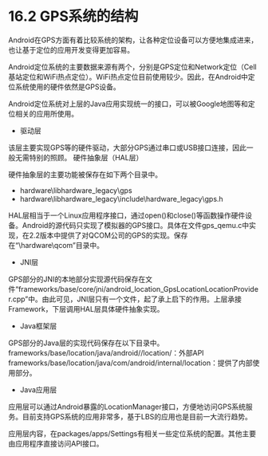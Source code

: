 # 16.2 GPS系统的结构

Android在GPS方面有着比较系统的架构，让各种定位设备可以方便地集成进来，也让基于定位的应用开发变得更加容易。

Android定位系统的主要数据来源有两个，分别是GPS定位和Network定位（Cell基站定位和WiFi热点定位）。WiFi热点定位目前使用较少。因此，在Android中定位系统使用的硬件依然是GPS设备。

Android定位系统对上层的Java应用实现统一的接口，可以被Google地图等和定位相关的应用所使用。

* 驱动层

 该层主要实现GPS等的硬件驱动，大部分GPS通过串口或USB接口连接，因此一般无需特别的照顾。
硬件抽象层（HAL层）

 硬件抽象层的主要功能被保存在如下两个目录中。

 * hardware\libhardware_legacy\gps
 * hardware\libhardware_legacy\include\hardware_legacy\gps.h

 HAL层相当于一个Linux应用程序接口，通过open()和close()等函数操作硬件设备。Android的源代码只实现了模拟器的GPS接口。具体在文件gps_qemu.c中实现，在2.2版本中提供了对QCOM公司的GPS的实现。保存在“\hardware\qcom”目录中。

* JNI层

 GPS部分的JNI的本地部分实现源代码保存在文件“frameworks/base/core/jni/android_location_GpsLocationLocationProvider.cpp”中。由此可见，JNI层只有一个文件，起了承上启下的作用。上层承接Framework，下层调用HAL层具体硬件抽象实现。
 
* Java框架层

 GPS部分的Java层的实现代码保存在以下目录中。
frameworks/base/location/java/android//location/：外部API
frameworks/base/location/java/com/android/internal/location：提供了内部使用部分。

* Java应用层

 应用层可以通过Android暴露的LocationManager接口，方便地访问GPS系统服务。目前支持GPS系统的应用非常多，基于LBS的应用也是目前一大流行趋势。

 应用层内容，在packages/apps/Settings有相关一些定位系统的配置。其他主要由应用程序直接访问API接口。